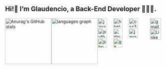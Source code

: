 <h2 align="left">Hi!👋 I’m Glaudencio, a Back-End Developer 👨🏻‍💻.</h2>  

<div style="display: flex; justify-content: space-between; align-items: flex-start;">  
  <div align="left">  
    <img src="https://github-readme-stats.vercel.app/api?username=Glaudencio12&show_icons=true&theme=dark&hide_border=false" height="150" alt="Anurag's GitHub stats" />  
  </div> </br>  

  <div align="left">  
    <img src="https://github-readme-stats.vercel.app/api/top-langs?username=Glaudencio12&locale=en&hide_title=false&layout=compact&card_width=320&langs_count=5&theme=dark&hide_border=false" height="150" alt="languages graph"  />  
  </div> </br>

  <div align="left">  
    <img src="https://cdn.jsdelivr.net/gh/devicons/devicon/icons/javascript/javascript-original.svg" height="30" alt="javascript logo"  />  
    <img width="12" />  
    <img src="https://cdn.jsdelivr.net/gh/devicons/devicon/icons/html5/html5-original.svg" height="30" alt="html5 logo"  />  
    <img width="12" />  
    <img src="https://cdn.jsdelivr.net/gh/devicons/devicon/icons/css3/css3-original.svg" height="30" alt="css3 logo"  />  
    <img width="12" />  
    <img src="https://cdn.jsdelivr.net/gh/devicons/devicon/icons/python/python-original.svg" height="30" alt="python logo"  />  
    <img width="12" />  
    <img src="https://cdn.jsdelivr.net/gh/devicons/devicon/icons/mysql/mysql-original.svg" height="30" alt="mysql logo"  />  
    <img width="12" />  
    <img src="https://cdn.jsdelivr.net/gh/devicons/devicon/icons/java/java-original.svg" height="30" alt="java logo"  />  
    <img width="12" />   
    <img src="https://cdn.jsdelivr.net/gh/devicons/devicon/icons/php/php-original.svg" height="30" alt="php logo"  /> 
    <img width="12" />  
    <img src="https://cdn.jsdelivr.net/gh/devicons/devicon/icons/git/git-original.svg" height="30" alt="git logo" />
  </div> </br>


<div align="">   
  <a href="mailto:glaudenciocosta015@gmail.com" target="_blank">  
    <img src="https://img.shields.io/static/v1?message=Gmail&logo=gmail&label=&color=D14836&logoColor=white&labelColor=&style=for-the-badge" height="35" alt="gmail logo"  />  
  </a>  
  <a href="https://www.linkedin.com/in/glaudencio" target="_blank">  
    <img src="https://img.shields.io/static/v1?message=LinkedIn&logo=linkedin&label=&color=0A66C2&logoColor=white&labelColor=&style=for-the-badge" height="35" alt="LinkedIn logo" />  
  </a>  
</div>    
<br clear="both">
